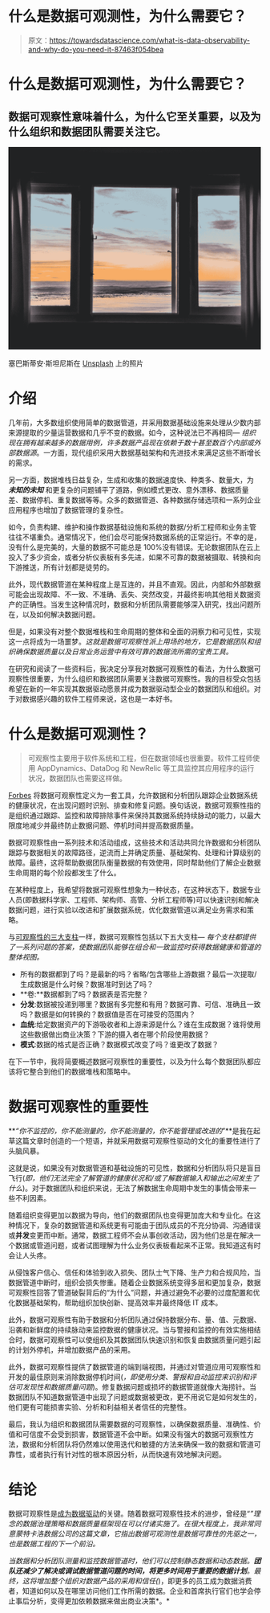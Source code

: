 # 什么是数据可观测性，为什么需要它？

> 原文：<https://towardsdatascience.com/what-is-data-observability-and-why-do-you-need-it-87463f054bea>

# **什么是数据可观测性，为什么需要它？**

## 数据可观察性意味着什么，为什么它至关重要，以及为什么组织和数据团队需要关注它。

![](img/9ec754b72bcf6a53fb9a4cf80299f2cc.png)

塞巴斯蒂安·斯坦尼斯在 [Unsplash](https://unsplash.com?utm_source=medium&utm_medium=referral) 上的照片

# 介绍

几年前，大多数组织使用简单的数据管道，并采用数据基础设施来处理从少数内部来源提取的少量运营数据和几乎不变的数据。如今，这种说法已不再相同— *组织现在拥有越来越多的数据用例，许多数据产品现在依赖于数十甚至数百个内部或外部数据源*。一方面，现代组织采用大数据基础架构和先进技术来满足这些不断增长的需求。

另一方面，数据堆栈日益复杂，生成和收集的数据速度快、种类多、数量大，为 ***未知的未知*** 和更复杂的问题铺平了道路，例如模式更改、意外漂移、数据质量差、数据停机、重复数据等等。众多的数据管道、各种数据存储选项和一系列企业应用程序也增加了数据管理的复杂性。

如今，负责构建、维护和操作数据基础设施和系统的数据/分析工程师和业务主管往往不堪重负。通常情况下，他们会尽可能保持数据系统的正常运行。不幸的是，没有什么是完美的，大量的数据不可能总是 100%没有错误。无论数据团队在云上投入了多少资金，或者分析仪表板有多先进，如果不可靠的数据被摄取、转换和向下游推送，所有计划都是徒劳的。

此外，现代数据管道在某种程度上是互连的，并且不直观。因此，内部和外部数据可能会出现故障、不一致、不准确、丢失、突然改变，并最终影响其他相关数据资产的正确性。当发生这种情况时，数据和分析团队需要能够深入研究，找出问题所在，以及如何解决数据问题。

但是，如果没有对整个数据堆栈和生命周期的整体和全面的洞察力和可见性，实现这一点将成为一场噩梦。*这就是数据可观察性派上用场的地方，它是数据团队和组织确保数据质量以及日常业务运营中有效可靠的数据流所需的宝贵工具。*

在研究和阅读了一些资料后，我决定分享我对数据可观察性的看法，为什么数据可观察性很重要，为什么组织和数据团队需要关注数据可观察性。我的目标受众包括希望在新的一年实现其数据驱动愿景并成为数据驱动型企业的数据团队和组织。对于对数据感兴趣的软件工程师来说，这也是一本好书。

# 什么是数据可观测性？

> 可观察性主要用于软件系统和工程，但在数据领域也很重要。软件工程师使用 AppDynamics、DataDog 和 NewRelic 等工具监控其应用程序的运行状况，数据团队也需要这样做。

[Forbes](https://www.forbes.com/sites/sanjitsinghdang/2020/11/13/data-observability-ushers-in-a-new-era-enabling-golden-age-of-data/?sh=53bd1aff6fbf) 将数据可观察性定义为一套工具，允许数据和分析团队跟踪企业数据系统的健康状况，在出现问题时识别、排查和修复问题。换句话说，数据可观察性指的是组织通过跟踪、监控和故障排除事件来保持其数据系统持续脉动的能力，以最大限度地减少并最终防止数据问题、停机时间并提高数据质量。

数据可观察性由一系列技术和活动组成，这些技术和活动共同允许数据和分析团队跟踪与数据相关的故障路径，逆流而上并确定质量、基础架构、处理和计算级别的故障。最终，这将帮助数据团队衡量数据的有效使用，同时帮助他们了解企业数据生命周期的每个阶段都发生了什么。

在某种程度上，我希望将数据可观察性想象为一种状态，在这种状态下，数据专业人员(即数据科学家、工程师、架构师、高管、分析工程师等)可以快速识别和解决数据问题，进行实验以改进和扩展数据系统，优化数据管道以满足业务需求和策略。

与[可观察性的三大支柱](https://www.oreilly.com/library/view/distributed-systems-observability/9781492033431/ch04.html)一样，数据可观察性包括以下五大支柱— *每个支柱都提供了一系列问题的答案，使数据团队能够在组合和一致监控时获得数据健康和管道的整体视图。*

*   所有的数据都到了吗？是最新的吗？省略/包含哪些上游数据？最后一次提取/生成数据是什么时候？数据准时到达了吗？
*   **卷:**数据都到了吗？数据表是否完整？
*   **分发**:数据被投递到哪里？数据有多完整和有用？数据可靠、可信、准确且一致吗？数据是如何转换的？数据值是否在可接受的范围内？
*   **血统**:给定数据资产的下游吸收者和上游来源是什么？谁在生成数据？谁将使用这些数据做出商业决策？下游的摄入者在哪个阶段使用数据？
*   **模式**:数据的格式是否正确？数据模式改变了吗？谁更改了数据？

在下一节中，我将简要概述数据可观察性的重要性，以及为什么每个数据团队都应该将它整合到他们的数据堆栈和策略中。

# 数据可观察性的重要性

***“你不监控的，你不能测量的，你不能测量的，你不能管理或改进的*”**是我在起草这篇文章时创造的一个短语，并就采用数据可观察性驱动的文化的重要性进行了头脑风暴。

这就是说，如果没有对数据管道和基础设施的可见性，数据和分析团队将只是盲目飞行(*即，他们无法完全了解管道的健康状况和/或了解数据输入和输出之间发生了什么*)。对于数据团队和组织来说，无法了解数据生命周期中发生的事情会带来一些不利因素。

随着组织变得更加以数据为导向，他们的数据团队也变得更加庞大和专业化。在这种情况下，复杂的数据管道和系统更有可能由于团队成员的不充分协调、沟通错误或**并发**变更而中断。通常，数据工程师不会从事创收活动，因为他们总是在解决一个数据或管道问题，或者试图理解为什么业务仪表板看起来不正常。我知道这有时会让人头疼。

从侵蚀客户信心、信任和体验到收入损失、团队士气下降、生产力和合规风险，当数据管道中断时，组织会损失惨重。随着企业数据系统变得多层和更加复杂，数据可观察性回答了管道破裂背后的“为什么”问题，并通过避免不必要的过度配置和优化数据基础架构，帮助组织加快创新、提高效率并最终降低 IT 成本。

此外，数据可观察性有助于数据和分析团队通过保持数据分布、量、值、元数据、沿袭和新鲜度的持续脉动来监控数据的健康状况。当与警报和监控的有效实施相结合时，数据可观察性可以使组织及其数据团队快速识别和恢复由数据质量问题引起的计划外停机，并增加数据产品的采用。

此外，数据可观察性提供了数据管道的端到端视图，并通过对管道应用可观察性和开发的最佳原则来消除数据停机时间(*，即使用分类、警报和自动监控来识别和评估可发现性和数据质量问题*)。修复数据问题或损坏的数据管道就像大海捞针。当数据团队不知道数据管道中出现了问题或数据被更改，更不用说它是如何发生的，他们更有可能损害实验、分析和利益相关者信任的完整性。

最后，我认为组织和数据团队需要数据的可观察性，以确保数据质量、准确性、价值和可信度不会受到损害，数据管道不会中断。如果没有强大的数据可观察性方法，数据和分析团队将仍然难以使用迭代和敏捷的方法来确保一致的数据和管道可靠性，或者执行有针对性的根本原因分析，从而快速有效地解决问题。

# 结论

数据可观察性是[成为数据驱动](/why-organizations-need-to-be-data-driven-98ade3ca53a#:~:text=By%20constantly%20collecting%2C%20monitoring%2C%20and,more%20growth%20or%20effective%20strategies.)的关键。随着数据可观察性技术的进步，曾经是“*”理念的数据治理策略和数据质量框架现在可以付诸实施了。在很大程度上，我非常同意蒙特卡洛数据公司的这篇文章，它指出数据可观测性是数据可靠性的先驱之一，也是数据工程的下一个前沿。*

*当数据和分析团队测量和监控数据管道时，他们可以控制静态数据和动态数据。**团队还减少了解决或调试数据管道问题的时间，将更多时间用于重要的数据计划**。最终，这将增加整个组织对数据产品的采用和信任(*)，即更多的员工成为数据消费者，知道如何以及在哪里访问他们工作所需的数据。企业和首席执行官们也学会停止事后分析，变得更加依赖数据来做出商业决策*。*